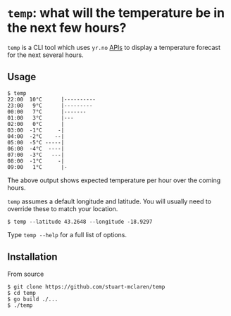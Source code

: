 # `temp`: what will the temperature be in the next few hours?

`temp` is a CLI tool which uses  `yr.no` [APIs](http://om.yr.no/verdata/free-weather-data/) to display a temperature forecast for the next several hours.

## Usage

```
$ temp
22:00  10°C      |----------
23:00   9°C      |---------
00:00   7°C      |-------
01:00   3°C      |---
02:00   0°C      |
03:00  -1°C     -|
04:00  -2°C    --|
05:00  -5°C -----|
06:00  -4°C  ----|
07:00  -3°C   ---|
08:00  -1°C     -|
09:00   1°C      |-
```

The above output shows expected temperature per hour over the coming hours.

`temp` assumes a default longitude and latitude. You will usually need to override these to match your location.

```
$ temp --latitude 43.2648 --longitude -18.9297
```

Type `temp --help` for a full list of options.

## Installation

From source

```
$ git clone https://github.com/stuart-mclaren/temp
$ cd temp
$ go build ./...
$ ./temp
```
